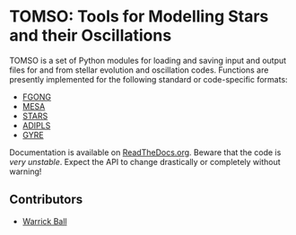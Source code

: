 # TOMSO: Tools for Modelling Stars and their Oscillations

TOMSO is a set of Python modules for loading and saving input and
output files for and from stellar evolution and oscillation
codes.  Functions are presently implemented for the following
standard or code-specific formats:

* [FGONG](https://www.astro.up.pt/corot/ntools/docs/CoRoT_ESTA_Files.pdf)
* [MESA](http://mesa.sourceforge.net)
* [STARS](http://www.ast.cam.ac.uk/~stars)
* [ADIPLS](http://users-phys.au.dk/jcd/adipack.n/)
* [GYRE](https://bitbucket.org/rhdtownsend/gyre/wiki/Home)

Documentation is available on
[ReadTheDocs.org](http://tomso.readthedocs.io).  Beware that the code
is *very unstable*.  Expect the API to change drastically or
completely without warning!

## Contributors
* [Warrick Ball](https://warrickball.github.io)
